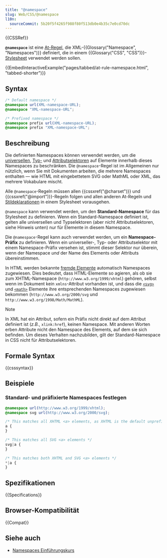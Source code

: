 ```yaml
---
title: "@namespace"
slug: Web/CSS/@namespace
l10n:
  sourceCommit: 5b20f5f4265f988f80f513db0e4b35c7e0cd70dc
---
```


{{CSSRef}}

**`@namespace`** ist eine [At-Regel](/de/docs/Web/CSS/At-rule), die XML-{{Glossary("Namespace", "Namespaces")}} definiert, die in einem {{Glossary("CSS", "CSS")}}-[Stylesheet](/de/docs/Web/API/StyleSheet) verwendet werden sollen.

{{EmbedInteractiveExample("pages/tabbed/at-rule-namespace.html", "tabbed-shorter")}}

## Syntax

```css
/* Default namespace */
@namespace url(XML-namespace-URL);
@namespace "XML-namespace-URL";

/* Prefixed namespace */
@namespace prefix url(XML-namespace-URL);
@namespace prefix "XML-namespace-URL";
```

## Beschreibung

Die definierten Namespaces können verwendet werden, um die [universellen](/de/docs/Web/CSS/Universal_selectors), [Typ-](/de/docs/Web/CSS/Type_selectors) und [Attributselektoren](/de/docs/Web/CSS/Attribute_selectors) auf Elemente innerhalb dieses Namespaces zu beschränken. Die `@namespace`-Regel ist im Allgemeinen nur nützlich, wenn Sie mit Dokumenten arbeiten, die mehrere Namespaces enthalten — wie HTML mit eingebettetem SVG oder MathML oder XML, das mehrere Vokabulare mischt.

Alle `@namespace`-Regeln müssen allen {{cssxref("@charset")}} und {{cssxref("@import")}}-Regeln folgen und allen anderen At-Regeln und [Stildeklarationen](/de/docs/Web/API/CSSStyleDeclaration) in einem Stylesheet vorausgehen.

`@namespace` kann verwendet werden, um den **Standard-Namespace** für das Stylesheet zu definieren. Wenn ein Standard-Namespace definiert ist, gelten alle universellen und Typselektoren (aber nicht Attributselektoren, siehe Hinweis unten) nur für Elemente in diesem Namespace.

Die `@namespace`-Regel kann auch verwendet werden, um ein **Namespace-Präfix** zu definieren. Wenn ein universeller-, Typ- oder Attributselektor mit einem Namespace-Präfix versehen ist, stimmt dieser Selektor nur überein, wenn der Namespace _und_ der Name des Elements oder Attributs übereinstimmen.

In HTML werden bekannte [fremde Elemente](https://html.spec.whatwg.org/multipage/syntax.html#foreign-elements) automatisch Namespaces zugewiesen. Dies bedeutet, dass HTML-Elemente so agieren, als ob sie zum XHTML-Namespace (`http://www.w3.org/1999/xhtml`) gehören, selbst wenn im Dokument kein `xmlns`-Attribut vorhanden ist, und dass die [`<svg>`](/de/docs/Web/SVG/Element/svg) und [`<math>`](/de/docs/Web/MathML/Element/math) Elemente ihre entsprechenden Namespaces zugewiesen bekommen (`http://www.w3.org/2000/svg` und `http://www.w3.org/1998/Math/MathML`).

> [!NOTE]
> In XML hat ein Attribut, sofern ein Präfix nicht direkt auf dem Attribut definiert ist (_z.B._, `xlink:href`), keinen Namespace. Mit anderen Worten erben Attribute nicht den Namespace des Elements, auf dem sie sich befinden. Um dieses Verhalten nachzubilden, gilt der Standard-Namespace in CSS nicht für Attributselektoren.

## Formale Syntax

{{csssyntax}}

## Beispiele

### Standard- und präfixierte Namespaces festlegen

```css
@namespace url(http://www.w3.org/1999/xhtml);
@namespace svg url(http://www.w3.org/2000/svg);

/* This matches all XHTML <a> elements, as XHTML is the default unprefixed namespace */
a {
}

/* This matches all SVG <a> elements */
svg|a {
}

/* This matches both XHTML and SVG <a> elements */
*|a {
}
```

## Spezifikationen

{{Specifications}}

## Browser-Kompatibilität

{{Compat}}

## Siehe auch

- [Namespaces Einführungskurs](/de/docs/Web/SVG/Namespaces_Crash_Course)
